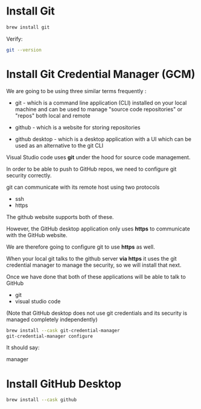 # Install Git

```bash
brew install git
```

Verify:

```bash
git --version
```

# Install Git Credential Manager (GCM)

We are going to be using three similar terms frequently :

- git - which is a command line application (CLI) installed on your local machine and can be used to manage "source code repositories" or "repos" both local and remote

- github - which is a website for storing repositories

- github desktop - which is a desktop application with a UI which can be used as an alternative to the git CLI

Visual Studio code uses **git** under the hood for source code management.

In order to be able to push to GitHub repos, we need to configure git security correctly.

git can communicate with its remote host using two protocols

- ssh
- https

The github website supports both of these.

However, the GitHub desktop application only uses **https** to communicate with the GitHub website.

We are therefore going to configure git to use **https** as well.

When your local git talks to the github server **via https** it uses the git credential manager to manage the security, so we will install that next.

Once we have done that both of these applications will be able to talk to GitHub

- git
- visual studio code

(Note that GitHub desktop does not use git credentials and its security is managed completely independently)

```bash
brew install --cask git-credential-manager
git-credential-manager configure
```


It should say:

manager

# Install GitHub Desktop

```bash
brew install --cask github
```
